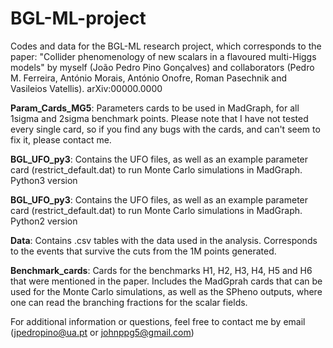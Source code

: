 # BGL-ML-project
Codes and data for the BGL-ML research project, which corresponds to the paper: "Collider phenomenology of new scalars in a flavoured multi-Higgs models" by myself (João Pedro Pino Gonçalves) and collaborators (Pedro M. Ferreira, António Morais, António Onofre, Roman Pasechnik and Vasileios Vatellis). arXiv:00000.0000

**Param_Cards_MG5**: Parameters cards to be used in MadGraph, for all 1sigma and 2sigma benchmark points. Please note that I have not tested every single card, so if you find any bugs with the cards, and can't seem to fix it, please contact me.

**BGL_UFO_py3**: Contains the UFO files, as well as an example parameter card (restrict_default.dat) to run Monte Carlo simulations in MadGraph. Python3 version

**BGL_UFO_py3**: Contains the UFO files, as well as an example parameter card (restrict_default.dat) to run Monte Carlo simulations in MadGraph. Python2 version

**Data**: Contains .csv tables with the data used in the analysis. Corresponds to the events that survive the cuts from the 1M points generated.

**Benchmark_cards**: Cards for the benchmarks H1, H2, H3, H4, H5 and H6 that were mentioned in the paper. Includes the MadGprah cards that can be used for the Monte Carlo simulations, as well as the SPheno outputs, where one can read the branching fractions for the scalar fields.

For additional information or questions, feel free to contact me by email (jpedropino@ua.pt or johnppg5@gmail.com)
